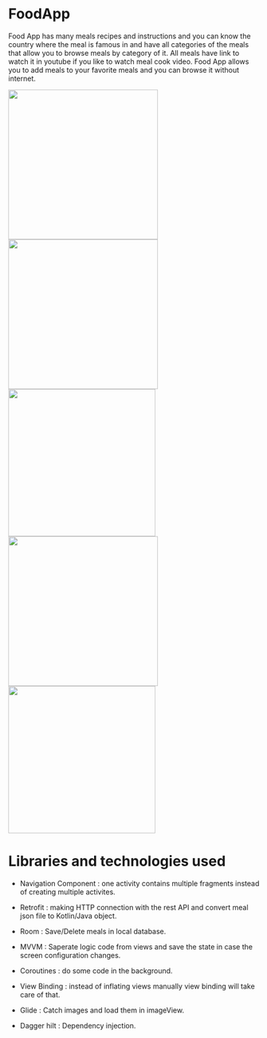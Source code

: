 # FoodApp
Food App has many meals recipes and instructions and you can know the country where the meal is famous in and have all categories of the meals that allow you to browse meals by category of it. All meals have link to watch it in youtube if you like to watch meal cook video. Food App allows you to add meals to your favorite meals and you can browse it without internet.

<img src="https://github.com/Nadineislam/FoodRecipesApp/assets/96357226/f81c36ee-4113-41df-8269-16620de667df" width="300"/> <img src="https://github.com/Nadineislam/FoodRecipesApp/assets/96357226/69f44a07-9743-4453-9caf-b2cd62b8ef00" width="300"/> <img src="https://github.com/Nadineislam/FoodRecipesApp/assets/96357226/c4324fbb-ad73-4f1c-9b01-9d7e9bfc1d920" width="295"/> <img src="https://github.com/Nadineislam/FoodRecipesApp/assets/96357226/a6e95c51-09f8-4461-8f11-09a6c96ca5b1" width="300"/> <img src="https://github.com/Nadineislam/FoodRecipesApp/assets/96357226/fc19d691-0c46-4456-a50e-5397df1edffa" width="295"/>



# Libraries and technologies used
* Navigation Component : one activity contains multiple fragments instead of creating multiple activites. <br />
* Retrofit : making HTTP connection with the rest API and convert meal json file to Kotlin/Java object. <br />
* Room : Save/Delete meals in local database. <br />
* MVVM : Saperate logic code from views and save the state in case the screen configuration changes. <br />
* Coroutines : do some code in the background. <br />
* View Binding : instead of inflating views manually view binding will take care of that. <br />

* Glide : Catch images and load them in imageView. <br />

* Dagger hilt : Dependency injection. <br />
